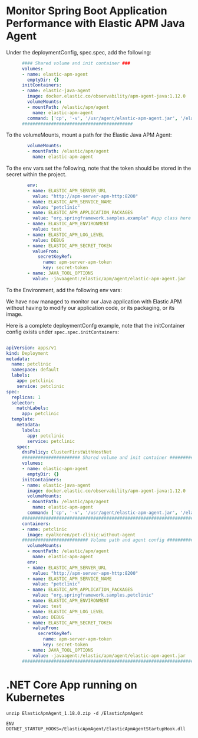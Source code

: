 
# Monitor Spring Boot Application Performance with Elastic APM Java Agent


Under the deploymentConfig, spec.spec, add the following:
```yaml
      #### Shared volume and init container ###
      volumes: 
      - name: elastic-apm-agent 
        emptyDir: {} 
      initContainers: 
      - name: elastic-java-agent 
        image: docker.elastic.co/observability/apm-agent-java:1.12.0 
        volumeMounts: 
        - mountPath: /elastic/apm/agent 
          name: elastic-apm-agent 
        command: ['cp', '-v', '/usr/agent/elastic-apm-agent.jar', '/elastic/apm/agent']
      ##########################################
```

To the volumeMounts, mount a path for the Elastic Java APM Agent:
```yaml
        volumeMounts: 
        - mountPath: /elastic/apm/agent 
          name: elastic-apm-agent 
```	  
To the env vars set the following, note that the token should be stored in the secret within the project.
```yaml
        env: 
        - name: ELASTIC_APM_SERVER_URL 
          value: "http://apm-server-apm-http:8200" 
        - name: ELASTIC_APM_SERVICE_NAME 
          value: "petclinic" 
        - name: ELASTIC_APM_APPLICATION_PACKAGES 
          value: "org.springframework.samples.example" #app class here
        - name: ELASTIC_APM_ENVIRONMENT 
          value: test 
        - name: ELASTIC_APM_LOG_LEVEL 
          value: DEBUG 
        - name: ELASTIC_APM_SECRET_TOKEN 
          valueFrom: 
            secretKeyRef: 
              name: apm-server-apm-token 
              key: secret-token 
        - name: JAVA_TOOL_OPTIONS 
          value: -javaagent:/elastic/apm/agent/elastic-apm-agent.jar
```

To the Environment, add the following env vars:

We have now managed to monitor our Java application with Elastic APM without having to modify our application code, or its packaging, or its image.

Here is a complete deploymentConfg example, note that the initContainer config exists under ```spec.spec.initContainers```:


```yaml

apiVersion: apps/v1 
kind: Deployment 
metadata: 
  name: petclinic 
  namespace: default 
  labels: 
    app: petclinic 
    service: petclinic 
spec: 
  replicas: 1 
  selector: 
    matchLabels: 
      app: petclinic 
  template: 
    metadata: 
      labels: 
        app: petclinic 
        service: petclinic 
    spec: 
      dnsPolicy: ClusterFirstWithHostNet 
      ###################### Shared volume and init container ##########################
      volumes: 
      - name: elastic-apm-agent 
        emptyDir: {} 
      initContainers: 
      - name: elastic-java-agent 
        image: docker.elastic.co/observability/apm-agent-java:1.12.0 
        volumeMounts: 
        - mountPath: /elastic/apm/agent 
          name: elastic-apm-agent 
        command: ['cp', '-v', '/usr/agent/elastic-apm-agent.jar', '/elastic/apm/agent']
      ##################################################################################      
      containers: 
      - name: petclinic 
        image: eyalkoren/pet-clinic:without-agent
      ######################### Volume path and agent config ###########################
        volumeMounts: 
        - mountPath: /elastic/apm/agent 
          name: elastic-apm-agent 
        env: 
        - name: ELASTIC_APM_SERVER_URL 
          value: "http://apm-server-apm-http:8200" 
        - name: ELASTIC_APM_SERVICE_NAME 
          value: "petclinic" 
        - name: ELASTIC_APM_APPLICATION_PACKAGES 
          value: "org.springframework.samples.petclinic" 
        - name: ELASTIC_APM_ENVIRONMENT 
          value: test 
        - name: ELASTIC_APM_LOG_LEVEL 
          value: DEBUG 
        - name: ELASTIC_APM_SECRET_TOKEN 
          valueFrom: 
            secretKeyRef: 
              name: apm-server-apm-token 
              key: secret-token 
        - name: JAVA_TOOL_OPTIONS 
          value: -javaagent:/elastic/apm/agent/elastic-apm-agent.jar
      ##################################################################################

```
			



# .NET Core App running on Kubernetes

```RUN curl -L -o ElasticApmAgent_1.18.0.zip https://github.com/elastic/apm-agent-dotnet/releases/download/v1.18.0/ElasticApmAgent_1.18.0.zip && \
unzip ElasticApmAgent_1.18.0.zip -d /ElasticApmAgent

ENV DOTNET_STARTUP_HOOKS=/ElasticApmAgent/ElasticApmAgentStartupHook.dll



```

